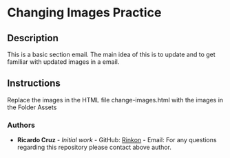 # Changing Images Practice

## Description

This is a basic section email. The main idea of this is to update and to get familiar with updated images in a email.

## Instructions
Replace the images in the HTML file change-images.html with the images in the Folder Assets

### Authors

-   **Ricardo Cruz** - _Initial work_ - GitHub: [Rinkon](https://github.com/eurorincon) - Email: 
    For any questions regarding this repository please contact above author.
